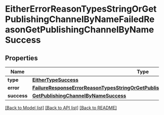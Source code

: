 # EitherErrorReasonTypesStringOrGetPublishingChannelByNameFailedReasonGetPublishingChannelByNameSuccess

## Properties
Name | Type | Description | Notes
------------ | ------------- | ------------- | -------------
**type** | [**EitherTypeSuccess**](EitherTypeSuccess.md) |  | 
**error** | [**FailureResponseErrorReasonTypesStringOrGetPublishingChannelByNameFailedReasonError**](FailureResponseErrorReasonTypesStringOrGetPublishingChannelByNameFailedReasonError.md) |  | 
**success** | [**GetPublishingChannelByNameSuccess**](GetPublishingChannelByNameSuccess.md) |  | 

[[Back to Model list]](../README.md#documentation-for-models) [[Back to API list]](../README.md#documentation-for-api-endpoints) [[Back to README]](../README.md)


